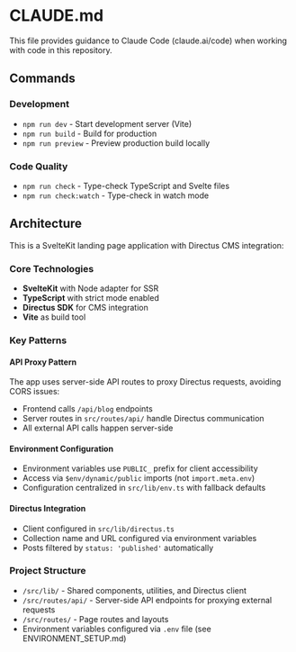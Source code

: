 # CLAUDE.md

This file provides guidance to Claude Code (claude.ai/code) when working with code in this repository.

## Commands

### Development
- `npm run dev` - Start development server (Vite)
- `npm run build` - Build for production
- `npm run preview` - Preview production build locally

### Code Quality
- `npm run check` - Type-check TypeScript and Svelte files
- `npm run check:watch` - Type-check in watch mode

## Architecture

This is a SvelteKit landing page application with Directus CMS integration:

### Core Technologies
- **SvelteKit** with Node adapter for SSR
- **TypeScript** with strict mode enabled
- **Directus SDK** for CMS integration
- **Vite** as build tool

### Key Patterns

#### API Proxy Pattern
The app uses server-side API routes to proxy Directus requests, avoiding CORS issues:
- Frontend calls `/api/blog` endpoints
- Server routes in `src/routes/api/` handle Directus communication
- All external API calls happen server-side

#### Environment Configuration
- Environment variables use `PUBLIC_` prefix for client accessibility
- Access via `$env/dynamic/public` imports (not `import.meta.env`)
- Configuration centralized in `src/lib/env.ts` with fallback defaults

#### Directus Integration
- Client configured in `src/lib/directus.ts`
- Collection name and URL configured via environment variables
- Posts filtered by `status: 'published'` automatically

### Project Structure
- `/src/lib/` - Shared components, utilities, and Directus client
- `/src/routes/api/` - Server-side API endpoints for proxying external requests
- `/src/routes/` - Page routes and layouts
- Environment variables configured via `.env` file (see ENVIRONMENT_SETUP.md)